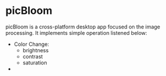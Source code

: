 # picBloom
picBloom is a cross-platform desktop app focused on the image processing. It implements simple operation listened below:
- Color Change:
  - brightness
  - contrast
  - saturation
- 
